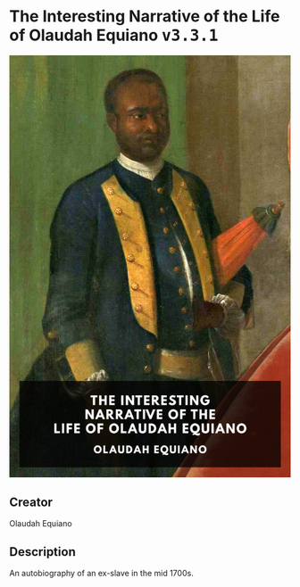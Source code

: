 
# The Interesting Narrative of the Life of Olaudah Equiano <kbd>v3.3.1</kbd>

<center>
  <img src="./cover-1024.jpg"/>
</center>

## Creator
Olaudah Equiano

## Description
An autobiography of an ex-slave in the mid 1700s.
